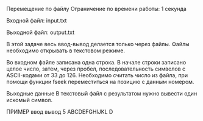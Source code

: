 Перемещение по файлу
Ограничение по времени работы: 1 секунда

Входной файл: input.txt

Выходной файл: output.txt

В этой задаче весь ввод-вывод делается только через файлы. Файлы необходимо открывать в текстовом режиме.

Во входном файле записана одна строка. В начале строки записано целое число, затем, через пробел, последовательность символов с ASCII-кодами от 33 до 126. Необходимо считать число из файла, при помощи функции fseek переместиться на позицию с данным номером.

Выходные данные
В текстовый файл с результатом нужно вывести один искомый символ.

ПРИМЕР
ввод	вывод
5 ABCDEFGHIJKL
D
